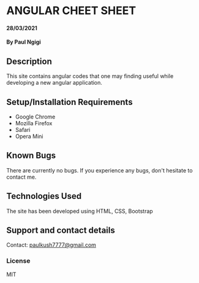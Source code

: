 # ANGULAR CHEET SHEET
#### 28/03/2021
#### By **Paul Ngigi**
## Description
This site contains angular codes that one may finding useful while developing a new angular application.
## Setup/Installation Requirements
* Google Chrome
* Mozilla Firefox
* Safari
* Opera Mini
## Known Bugs
There are currently no bugs. If you experience any bugs, don't hesitate to contact me.
## Technologies Used
The site has been developed using HTML, CSS, Bootstrap
## Support and contact details
Contact: paulkush7777@gmail.com
### License
MIT